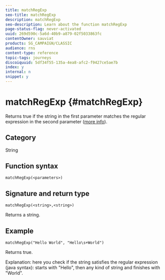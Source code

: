```yaml
---
title: matchRegExp
seo-title: matchRegExp
description: matchRegExp
seo-description: Learn about the function matchRegExp
page-status-flag: never-activated
uuid: 269d590c-5a6d-40b9-a879-02f5033863fc
contentOwner: sauviat
products: SG_CAMPAIGN/CLASSIC
audience: rns
content-type: reference
topic-tags: journeys
discoiquuid: 5df34f55-135a-4ea8-afc2-f9427ce5ae7b
index: y
internal: n
snippet: y
---
```


# matchRegExp {#matchRegExp}

Returns true if the string in the first parameter matches the regular expression in the second parameter ([more info](https://docs.oracle.com/javase/7/docs/api/java/util/regex/Pattern.html)).

## Category

String

## Function syntax

`matchRegExp(<parameters>)`

## Signature and return type

`matchRegExp(<string>,<string>)`

Returns a string.

## Example

`matchRegExp("Hello World", "Hello\s+World")`

Returns true.

Explanation: here you check if the string satisfies the regular expression (java syntax): starts with "Hello", then any kind of string and finishes with "World".
